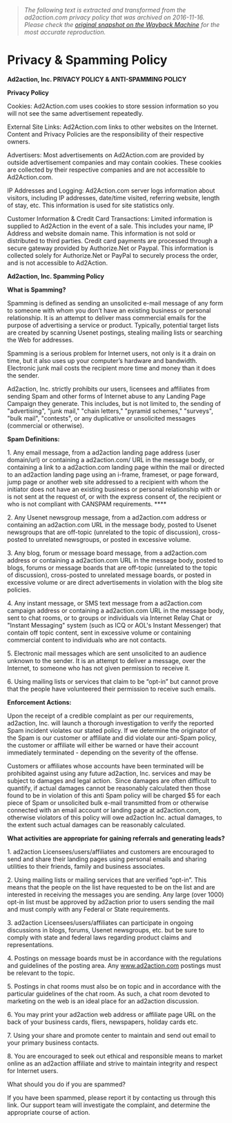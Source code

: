 > *The following text is extracted and transformed from the ad2action.com privacy policy that was archived on 2016-11-16. Please check the [original snapshot on the Wayback Machine](https://web.archive.org/web/20161116020615id_/http%3A//www.ad2action.com/index.php%3Foption%3Dcom_content%26view%3Darticle%26id%3D60%26Itemid%3D126) for the most accurate reproduction.*

# Privacy & Spamming Policy

**Ad2action, Inc. PRIVACY POLICY & ANTI-SPAMMING POLICY**

  
**Privacy Policy**

  
Cookies: Ad2Action.com uses cookies to store session information so you will not see the same advertisement repeatedly.

External Site Links: Ad2Action.com links to other websites on the Internet. Content and Privacy Policies are the responsibility of their respective owners.

Advertisers: Most advertisements on Ad2Action.com are provided by outside advertisement companies and may contain cookies. These cookies are collected by their respective companies and are not accessible to Ad2Action.com.

IP Addresses and Logging: Ad2Action.com server logs information about visitors, including IP addresses, date/time visited, referring website, length of stay, etc. This information is used for site statistics only.

Customer Information & Credit Card Transactions: Limited information is supplied to Ad2Action in the event of a sale. This includes your name, IP Address and website domain name. This information is not sold or distributed to third parties. Credit card payments are processed through a secure gateway provided by Authorize.Net or Paypal. This information is collected solely for Authorize.Net or PayPal to securely process the order, and is not accessible to Ad2Action.

**Ad2action, Inc. Spamming Policy**

**What is Spamming?**

Spamming is defined as sending an unsolicited e-mail message of any form to someone with whom you don’t have an existing business or personal relationship. It is an attempt to deliver mass commercial emails for the purpose of advertising a service or product. Typically, potential target lists are created by scanning Usenet postings, stealing mailing lists or searching the Web for addresses.

Spamming is a serious problem for Internet users, not only is it a drain on time, but it also uses up your computer’s hardware and bandwidth. Electronic junk mail costs the recipient more time and money than it does the sender. 

Ad2action, Inc. strictly prohibits our users, licensees and affiliates from sending Spam and other forms of Internet abuse to any Landing Page Campaign they generate. This includes, but is not limited to, the sending of "advertising", "junk mail," "chain letters," "pyramid schemes," "surveys", "bulk mail", "contests", or any duplicative or unsolicited messages (commercial or otherwise). 

**Spam Definitions:**

  
1\. Any email message, from a ad2action landing page address (user domain/url) or containing a ad2action.com/ URL in the message body, or containing a link to a ad2action.com landing page within the mail or directed to an ad2action landing page using an i-frame, frameset, or page forward, jump page or another web site addressed to a recipient with whom the initiator does not have an existing business or personal relationship with or is not sent at the request of, or with the express consent of, the recipient or who is not compliant with CANSPAM requirements. ****

2\. Any Usenet newsgroup message, from a ad2action.com address or containing an ad2action.com URL in the message body, posted to Usenet newsgroups that are off-topic (unrelated to the topic of discussion), cross-posted to unrelated newsgroups, or posted in excessive volume. 

3\. Any blog, forum or message board message, from a ad2action.com address or containing a ad2action.com URL in the message body, posted to blogs, forums or message boards that are off-topic (unrelated to the topic of discussion), cross-posted to unrelated message boards, or posted in excessive volume or are direct advertisements in violation with the blog site policies. 

4\. Any instant message, or SMS text message from a ad2action.com campaign address or containing a ad2action.com URL in the message body, sent to chat rooms, or to groups or individuals via Internet Relay Chat or "Instant Messaging" system (such as ICQ or AOL's Instant Messenger) that contain off topic content, sent in excessive volume or containing commercial content to individuals who are not contacts.

5\. Electronic mail messages which are sent unsolicited to an audience unknown to the sender. It is an attempt to deliver a message, over the Internet, to someone who has not given permission to receive it. 

6\. Using mailing lists or services that claim to be “opt-in” but cannot prove that the people have volunteered their permission to receive such emails. 

  
**Enforcement Actions:**

Upon the receipt of a credible complaint as per our requirements, ad2action, Inc. will launch a thorough investigation to verify the reported Spam incident violates our stated policy. If we determine the originator of the Spam is our customer or affiliate and did violate our anti-Spam policy, the customer or affiliate will either be warned or have their account immediately terminated - depending on the severity of the offense.

Customers or affiliates whose accounts have been terminated will be prohibited against using any future ad2action, Inc. services and may be subject to damages and legal action.  Since damages are often difficult to quantify, if actual damages cannot be reasonably calculated then those found to be in violation of this anti Spam policy will be charged $5 for each piece of Spam or unsolicited bulk e-mail transmitted from or otherwise connected with an email account or landing page at ad2action.com, otherwise violators of this policy will owe ad2action Inc. actual damages, to the extent such actual damages can be reasonably calculated. 

**What activities are appropriate for gaining referrals and generating leads?**

1\. ad2action Licensees/users/affiliates and customers are encouraged to send and share their landing pages using personal emails and sharing utilities to their friends, family and business associates.

2\. Using mailing lists or mailing services that are verified “opt-in”. This means that the people on the list have requested to be on the list and are interested in receiving the messages you are sending. Any large (over 1000) opt-in list must be approved by ad2action prior to users sending the mail and must comply with any Federal or State requirements.

3\. ad2action Licensees/users/affiliates can participate in ongoing discussions in blogs, forums, Usenet newsgroups, etc. but be sure to comply with state and federal laws regarding product claims and representations. 

4\. Postings on message boards must be in accordance with the regulations and guidelines of the posting area. Any www.ad2action.com postings must be relevant to the topic. 

5\. Postings in chat rooms must also be on topic and in accordance with the particular guidelines of the chat room. As such, a chat room devoted to marketing on the web is an ideal place for an ad2action discussion.

6\. You may print your ad2action web address or affiliate page URL on the back of your business cards, fliers, newspapers, holiday cards etc. 

7\. Using your share and promote center to maintain and send out email to your primary business contacts.

8\. You are encouraged to seek out ethical and responsible means to market online as an ad2action affiliate and strive to maintain integrity and respect for Internet users.

What should you do if you are spammed? 

If you have been spammed, please report it by contacting us through this link. Our support team will investigate the complaint, and determine the appropriate course of action.
